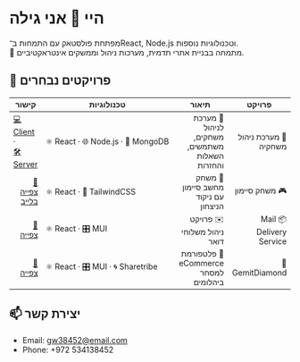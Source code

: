 # היי 👋 אני גילה
מפתחת פולסטאק עם התמחות ב־React, Node.js וטכנולוגיות נוספות.  
📍 מתמחה בבניית אתרי תדמית, מערכות ניהול וממשקים אינטראקטיביים.
## 🚀 פרויקטים נבחרים
<table dir="rtl" style="font-size: 14px;">
<thead>
<tr>
<th>פרויקט</th>
<th>תיאור</th>
<th style="white-space: nowrap;">טכנולוגיות</th>
<th>קישור</th>
</tr>
</thead>
<tbody>
<tr>
<td>🌸 מערכת ניהול משחקיה</td>
<td>🧩 מערכת לניהול משחקים, משתמשים, השאלות והחזרות</td>
<td dir="ltr"  style="white-space: nowrap;">⚛️ React · 🌐 Node.js · 🍃 MongoDB</td>
<td dir="ltr">
<a href="https://github.com/yafa-f/my-playroom-update">💻 Client</a> ·                 
  <br/>
<a href="https://github.com/gila-W/Playroom-Project-Node">🛠 Server</a>
</td>
</tr>

<tr>
<td>🎮 משחק סיימון</td>
<td>🎵 משחק מחשב סיימון עם ניקוד הניצחון</td>
<td dir="ltr">⚛️ React · 🎨 TailwindCSS</td>
<td>
<a href="https://gila-w.github.io/Simon/">🔗 צפייה בלייב</a>
</td>
</tr>

<tr>
<td>📦 Mail Delivery Service</td>
<td>✉️ פרויקט ניהול משלוחי דואר</td>
<td dir="ltr">⚛️ React · 🎛 MUI</td>
<td>
<a href="https://github.com/username/project3">🔗 צפייה</a>
</td>
</tr>

<tr>
<td>💎 GemitDiamond</td>
<td>🛒 פלטפורמת eCommerce למסחר ביהלומים</td>
<td dir="ltr">⚛️ React · 🎛 MUI · 🌀 Sharetribe</td>
<td>
<a href="https://github.com/gemit-project/client">🔗 צפייה</a>
</td>
</tr>
</tbody>
</table>

## 📫 יצירת קשר
- Email: gw38452@email.com
- Phone: +972 534138452

